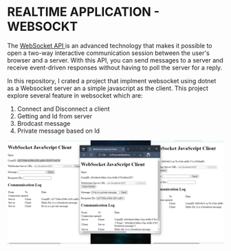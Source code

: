 # REALTIME APPLICATION - WEBSOCKT

The  [WebSocket API ](https://developer.mozilla.org/en-US/docs/Web/API/WebSockets_API) is an advanced technology that makes it possible to open a two-way interactive communication session between the user's browser and a server. With this API, you can send messages to a server and receive event-driven responses without having to poll the server for a reply.

In this repository, I crated a project that implment websocket using dotnet as a Websocket server an a simple javascript as the client. This project explore several feature in websocket which are:
1. Connect and Disconnect a client 
2. Getting and Id from server
4. Brodcast message
5. Private message based on Id

![Demo image](https://github.com/MarioTiara/Realtime-Web-App-Dotnet/blob/main/WebSockets/Demo.PNG)

